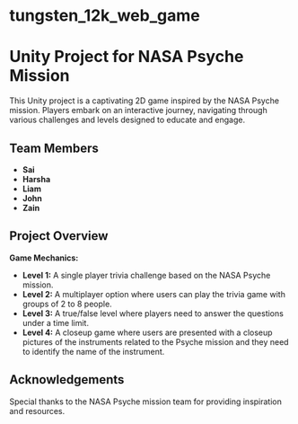 # tungsten_12k_web_game
# Unity Project for NASA Psyche Mission

This Unity project is a captivating 2D game inspired by the NASA Psyche mission. Players embark on an interactive journey, navigating through various challenges and levels designed to educate and engage. 

## Team Members

- **Sai**
- **Harsha**
- **Liam**
- **John**
- **Zain**

## Project Overview

**Game Mechanics:**
- **Level 1:** A single player trivia challenge based on the NASA Psyche mission.
- **Level 2:** A multiplayer option where users can play the trivia game with groups of 2 to 8 people.
- **Level 3:** A true/false level where players need to answer the questions under a time limit.
- **Level 4:** A closeup game where users are presented with a closeup pictures of the instruments related to the Psyche mission and they need to identify the name of the instrument.

## Acknowledgements

Special thanks to the NASA Psyche mission team for providing inspiration and resources. 




